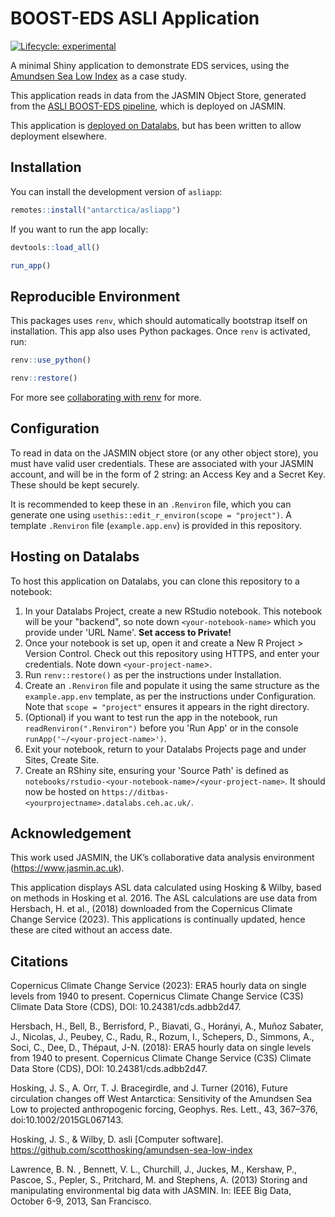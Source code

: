 # BOOST-EDS ASLI Application
  <!-- badges: start -->
  [![Lifecycle: experimental](https://img.shields.io/badge/lifecycle-experimental-orange.svg)](https://lifecycle.r-lib.org/articles/stages.html#experimental)
  <!-- badges: end -->
A minimal Shiny application to demonstrate EDS services, using the [Amundsen Sea Low Index](https://github.com/scotthosking/amundsen-sea-low-index) as a case study.

This application reads in data from the JASMIN Object Store, generated from the [ASLI BOOST-EDS pipeline](https://github.com/antarctica/boost-eds-pipeline), which is deployed on JASMIN. 

This application is [deployed on Datalabs](https://ditbas-asliapp.datalabs.ceh.ac.uk/), but has been written to allow deployment elsewhere.

## Installation
You can install the development version of `asliapp`:

```r
remotes::install("antarctica/asliapp")
```

If you want to run the app locally:

```r
devtools::load_all()

run_app()
```

## Reproducible Environment
This packages uses `renv`, which should automatically bootstrap itself on installation. This app also uses Python packages. Once `renv` is activated, run:

```r
renv::use_python()

renv::restore()
```

For more see [collaborating with renv](https://rstudio.github.io/renv/articles/collaborating.html#:~:text=We%20recommend%20using%20a%20version,via%20renv%3A%3Ainit()%20.) for more.

## Configuration
To read in data on the JASMIN object store (or any other object store), you must have valid user credentials. These are associated with your JASMIN account, and will be in the form of 2 string: an Access Key and a Secret Key. These should be kept securely.

It is recommended to keep these in an `.Renviron` file, which you can generate one using `usethis::edit_r_environ(scope = "project")`. A template `.Renviron` file (`example.app.env`) is provided in this repository.

## Hosting on Datalabs
To host this application on Datalabs, you can clone this repository to a notebook:
1. In your Datalabs Project, create a new RStudio notebook. This notebook will be your "backend", so note down `<your-notebook-name>` which you provide under 'URL Name'. **Set access to Private!**
2. Once your notebook is set up, open it and create a New R Project > Version Control. Check out this repository using HTTPS, and enter your credentials. Note down `<your-project-name`>.
3. Run `renv::restore()` as per the instructions under Installation.
4. Create an `.Renviron` file and populate it using the same structure as the `example.app.env` template, as per the instructions under Configuration. Note that `scope = "project"` ensures it appears in the right directory.
5. (Optional) if you want to test run the app in the notebook, run `readRenviron(".Renviron")` before you 'Run App' or in the console `runApp('~/<your-project-name>')`.
6. Exit your notebook, return to your Datalabs Projects page and under Sites, Create Site.
7. Create an RShiny site, ensuring your 'Source Path' is defined as `notebooks/rstudio-<your-notebook-name>/<your-project-name>`. It should now be hosted on `https://ditbas-<yourprojectname>.datalabs.ceh.ac.uk/`.

## Acknowledgement
This work used JASMIN, the UK’s collaborative data analysis environment (https://www.jasmin.ac.uk).

This application displays ASL data calculated using Hosking & Wilby, based on methods in Hosking et al. 2016. The ASL calculations are use data from Hersbach, H. et al., (2018) downloaded from the Copernicus Climate Change Service (2023). This applications is continually updated, hence these are cited without an access date.

## Citations

Copernicus Climate Change Service (2023): ERA5 hourly data on single levels from 1940 to present. Copernicus Climate Change Service (C3S) Climate Data Store (CDS), DOI: 10.24381/cds.adbb2d47.

Hersbach, H., Bell, B., Berrisford, P., Biavati, G., Horányi, A., Muñoz Sabater, J., Nicolas, J., Peubey, C., Radu, R., Rozum, I., Schepers, D., Simmons, A., Soci, C., Dee, D., Thépaut, J-N. (2018): ERA5 hourly data on single levels from 1940 to present. Copernicus Climate Change Service (C3S) Climate Data Store (CDS), DOI: 10.24381/cds.adbb2d47.

Hosking, J. S., A. Orr, T. J. Bracegirdle, and J. Turner (2016), Future circulation changes off West Antarctica: Sensitivity of the Amundsen Sea Low to projected anthropogenic forcing, Geophys. Res. Lett., 43, 367–376, doi:10.1002/2015GL067143.

Hosking, J. S., & Wilby, D. asli [Computer software]. https://github.com/scotthosking/amundsen-sea-low-index

Lawrence, B. N. , Bennett, V. L., Churchill, J., Juckes, M., Kershaw, P., Pascoe, S., Pepler, S., Pritchard, M. and Stephens, A. (2013) Storing and manipulating environmental big data with JASMIN. In: IEEE Big Data, October 6-9, 2013, San Francisco.
